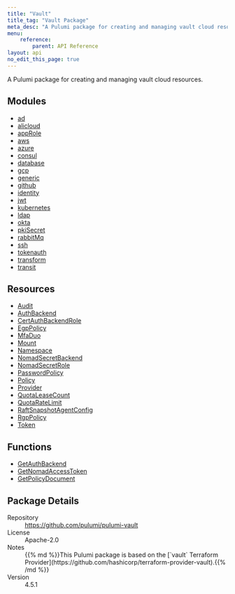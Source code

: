 ```yaml
---
title: "Vault"
title_tag: "Vault Package"
meta_desc: "A Pulumi package for creating and managing vault cloud resources."
menu:
    reference:
        parent: API Reference
layout: api
no_edit_this_page: true
---
```


<!-- WARNING: this file was generated by Pulumi Docs Generator. -->
<!-- Do not edit by hand unless you're certain you know what you are doing! -->

A Pulumi package for creating and managing vault cloud resources.

<h2 id="modules">Modules</h2>
<ul class="api">
    <li><a href="ad/" title="ad"><span class="api-symbol api-symbol--module"></span>ad</a></li>
    <li><a href="alicloud/" title="alicloud"><span class="api-symbol api-symbol--module"></span>alicloud</a></li>
    <li><a href="approle/" title="appRole"><span class="api-symbol api-symbol--module"></span>appRole</a></li>
    <li><a href="aws/" title="aws"><span class="api-symbol api-symbol--module"></span>aws</a></li>
    <li><a href="azure/" title="azure"><span class="api-symbol api-symbol--module"></span>azure</a></li>
    <li><a href="consul/" title="consul"><span class="api-symbol api-symbol--module"></span>consul</a></li>
    <li><a href="database/" title="database"><span class="api-symbol api-symbol--module"></span>database</a></li>
    <li><a href="gcp/" title="gcp"><span class="api-symbol api-symbol--module"></span>gcp</a></li>
    <li><a href="generic/" title="generic"><span class="api-symbol api-symbol--module"></span>generic</a></li>
    <li><a href="github/" title="github"><span class="api-symbol api-symbol--module"></span>github</a></li>
    <li><a href="identity/" title="identity"><span class="api-symbol api-symbol--module"></span>identity</a></li>
    <li><a href="jwt/" title="jwt"><span class="api-symbol api-symbol--module"></span>jwt</a></li>
    <li><a href="kubernetes/" title="kubernetes"><span class="api-symbol api-symbol--module"></span>kubernetes</a></li>
    <li><a href="ldap/" title="ldap"><span class="api-symbol api-symbol--module"></span>ldap</a></li>
    <li><a href="okta/" title="okta"><span class="api-symbol api-symbol--module"></span>okta</a></li>
    <li><a href="pkisecret/" title="pkiSecret"><span class="api-symbol api-symbol--module"></span>pkiSecret</a></li>
    <li><a href="rabbitmq/" title="rabbitMq"><span class="api-symbol api-symbol--module"></span>rabbitMq</a></li>
    <li><a href="ssh/" title="ssh"><span class="api-symbol api-symbol--module"></span>ssh</a></li>
    <li><a href="tokenauth/" title="tokenauth"><span class="api-symbol api-symbol--module"></span>tokenauth</a></li>
    <li><a href="transform/" title="transform"><span class="api-symbol api-symbol--module"></span>transform</a></li>
    <li><a href="transit/" title="transit"><span class="api-symbol api-symbol--module"></span>transit</a></li>
</ul>

<h2 id="resources">Resources</h2>
<ul class="api">
    <li><a href="audit" title="Audit"><span class="api-symbol api-symbol--resource"></span>Audit</a></li>
    <li><a href="authbackend" title="AuthBackend"><span class="api-symbol api-symbol--resource"></span>AuthBackend</a></li>
    <li><a href="certauthbackendrole" title="CertAuthBackendRole"><span class="api-symbol api-symbol--resource"></span>CertAuthBackendRole</a></li>
    <li><a href="egppolicy" title="EgpPolicy"><span class="api-symbol api-symbol--resource"></span>EgpPolicy</a></li>
    <li><a href="mfaduo" title="MfaDuo"><span class="api-symbol api-symbol--resource"></span>MfaDuo</a></li>
    <li><a href="mount" title="Mount"><span class="api-symbol api-symbol--resource"></span>Mount</a></li>
    <li><a href="namespace" title="Namespace"><span class="api-symbol api-symbol--resource"></span>Namespace</a></li>
    <li><a href="nomadsecretbackend" title="NomadSecretBackend"><span class="api-symbol api-symbol--resource"></span>NomadSecretBackend</a></li>
    <li><a href="nomadsecretrole" title="NomadSecretRole"><span class="api-symbol api-symbol--resource"></span>NomadSecretRole</a></li>
    <li><a href="passwordpolicy" title="PasswordPolicy"><span class="api-symbol api-symbol--resource"></span>PasswordPolicy</a></li>
    <li><a href="policy" title="Policy"><span class="api-symbol api-symbol--resource"></span>Policy</a></li>
    <li><a href="provider" title="Provider"><span class="api-symbol api-symbol--resource"></span>Provider</a></li>
    <li><a href="quotaleasecount" title="QuotaLeaseCount"><span class="api-symbol api-symbol--resource"></span>QuotaLeaseCount</a></li>
    <li><a href="quotaratelimit" title="QuotaRateLimit"><span class="api-symbol api-symbol--resource"></span>QuotaRateLimit</a></li>
    <li><a href="raftsnapshotagentconfig" title="RaftSnapshotAgentConfig"><span class="api-symbol api-symbol--resource"></span>RaftSnapshotAgentConfig</a></li>
    <li><a href="rgppolicy" title="RgpPolicy"><span class="api-symbol api-symbol--resource"></span>RgpPolicy</a></li>
    <li><a href="token" title="Token"><span class="api-symbol api-symbol--resource"></span>Token</a></li>
</ul>

<h2 id="functions">Functions</h2>
<ul class="api">
    <li><a href="getauthbackend" title="GetAuthBackend"><span class="api-symbol api-symbol--function"></span>GetAuthBackend</a></li>
    <li><a href="getnomadaccesstoken" title="GetNomadAccessToken"><span class="api-symbol api-symbol--function"></span>GetNomadAccessToken</a></li>
    <li><a href="getpolicydocument" title="GetPolicyDocument"><span class="api-symbol api-symbol--function"></span>GetPolicyDocument</a></li>
</ul>

<h2 id="package-details">Package Details</h2>
<dl class="package-details">
	<dt>Repository</dt>
	<dd><a href="https://github.com/pulumi/pulumi-vault">https://github.com/pulumi/pulumi-vault</a></dd>
	<dt>License</dt>
	<dd>Apache-2.0</dd>
	<dt>Notes</dt>
	<dd>{{% md %}}This Pulumi package is based on the [`vault` Terraform Provider](https://github.com/hashicorp/terraform-provider-vault).{{% /md %}}</dd>
	<dt>Version</dt>
	<dd>4.5.1</dd>
</dl>

